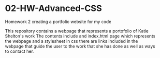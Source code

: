 # 02-HW-Advanced-CSS
Homework 2 creating a portfolio website for my code 

This repository contains a webpage that represents a portofolio of Katie Shelton's work
The contents include and index.html page which represents the webpage and a stylesheet in css
there are links included in the webpage that guide the user to the work that she has done 
as well as ways to contact her. 
